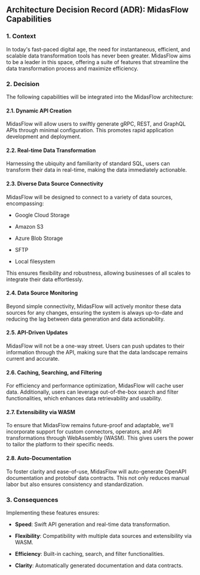 ## Architecture Decision Record (ADR): MidasFlow Capabilities

### 1. Context

In today's fast-paced digital age, the need for instantaneous, efficient, and scalable data transformation tools has never been greater. MidasFlow aims to be a leader in this space, offering a suite of features that streamline the data transformation process and maximize efficiency.

### 2. Decision

The following capabilities will be integrated into the MidasFlow architecture:

#### 2.1. Dynamic API Creation

MidasFlow will allow users to swiftly generate gRPC, REST, and GraphQL APIs through minimal configuration. This promotes rapid application development and deployment.

#### 2.2. Real-time Data Transformation

Harnessing the ubiquity and familiarity of standard SQL, users can transform their data in real-time, making the data immediately actionable.

#### 2.3. Diverse Data Source Connectivity

MidasFlow will be designed to connect to a variety of data sources, encompassing:

- Google Cloud Storage

- Amazon S3

- Azure Blob Storage

- SFTP

- Local filesystem

This ensures flexibility and robustness, allowing businesses of all scales to integrate their data effortlessly.

#### 2.4. Data Source Monitoring

Beyond simple connectivity, MidasFlow will actively monitor these data sources for any changes, ensuring the system is always up-to-date and reducing the lag between data generation and data actionability.

#### 2.5. API-Driven Updates

MidasFlow will not be a one-way street. Users can push updates to their information through the API, making sure that the data landscape remains current and accurate.

#### 2.6. Caching, Searching, and Filtering

For efficiency and performance optimization, MidasFlow will cache user data. Additionally, users can leverage out-of-the-box search and filter functionalities, which enhances data retrievability and usability.

#### 2.7. Extensibility via WASM

To ensure that MidasFlow remains future-proof and adaptable, we'll incorporate support for custom connectors, operators, and API transformations through WebAssembly (WASM). This gives users the power to tailor the platform to their specific needs.

#### 2.8. Auto-Documentation

To foster clarity and ease-of-use, MidasFlow will auto-generate OpenAPI documentation and protobuf data contracts. This not only reduces manual labor but also ensures consistency and standardization.

### 3. Consequences

Implementing these features ensures:

- **Speed**: Swift API generation and real-time data transformation.

- **Flexibility**: Compatibility with multiple data sources and extensibility via WASM.

- **Efficiency**: Built-in caching, search, and filter functionalities.

- **Clarity**: Automatically generated documentation and data contracts.

